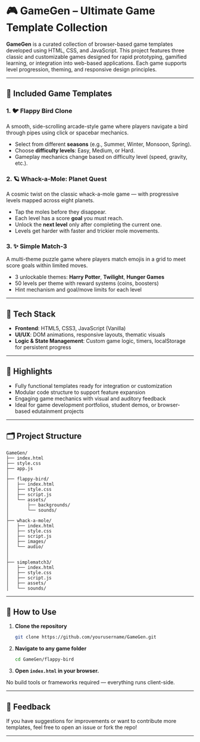 # 🎮 GameGen – Ultimate Game Template Collection

**GameGen** is a curated collection of browser-based game templates developed using HTML, CSS, and JavaScript. This project features three classic and customizable games designed for rapid prototyping, gamified learning, or integration into web-based applications. Each game supports level progression, theming, and responsive design principles.

---

## 🚀 Included Game Templates

### 1. 🐦 Flappy Bird Clone
A smooth, side-scrolling arcade-style game where players navigate a bird through pipes using click or spacebar mechanics.

- Select from different **seasons** (e.g., Summer, Winter, Monsoon, Spring).
- Choose **difficulty levels**: Easy, Medium, or Hard.
- Gameplay mechanics change based on difficulty level (speed, gravity, etc.).

### 2. 🪐 Whack-a-Mole: Planet Quest
A cosmic twist on the classic whack-a-mole game — with progressive levels mapped across eight planets.

- Tap the moles before they disappear.
- Each level has a score **goal** you must reach.
- Unlock the **next level** only after completing the current one.
- Levels get harder with faster and trickier mole movements.

### 3. ✨ Simple Match-3
A multi-theme puzzle game where players match emojis in a grid to meet score goals within limited moves.

- 3 unlockable themes: **Harry Potter**, **Twilight**, **Hunger Games**
- 50 levels per theme with reward systems (coins, boosters)
- Hint mechanism and goal/move limits for each level

---

## 🧱 Tech Stack

- **Frontend**: HTML5, CSS3, JavaScript (Vanilla)
- **UI/UX**: DOM animations, responsive layouts, thematic visuals
- **Logic & State Management**: Custom game logic, timers, localStorage for persistent progress

---

## 🎯 Highlights

- Fully functional templates ready for integration or customization
- Modular code structure to support feature expansion
- Engaging game mechanics with visual and auditory feedback
- Ideal for game development portfolios, student demos, or browser-based edutainment projects

---

## 🗂️ Project Structure
```
GameGen/
├── index.html
├── style.css
├── app.js
│
├── flappy-bird/
│   ├── index.html
│   ├── style.css
│   ├── script.js
│   └── assets/
│       ├── backgrounds/ 
│       └── sounds/
│
├── whack-a-mole/
│   ├── index.html
│   ├── style.css
│   ├── script.js
│   ├── images/
│   └── audio/   
│       
│
├── simplematch3/ 
│   ├── index.html
│   ├── style.css
│   ├── script.js
│   ├── assets/
│   └── sounds/

``` 


---

## 📌 How to Use

1. **Clone the repository**  
   ```bash
   git clone https://github.com/yourusername/GameGen.git
2. **Navigate to any game folder**
   ```bash
   cd GameGen/flappy-bird
3. **Open `index.html` in your browser.**

No build tools or frameworks required — everything runs client-side.

---

## 💬 Feedback

If you have suggestions for improvements or want to contribute more templates, feel free to open an issue or fork the repo!

---
